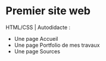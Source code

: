 # Premier site web 
HTML/CSS | Autodidacte :
 - Une page Accueil
 - Une page Portfolio de mes travaux 
 - Une page Sources

